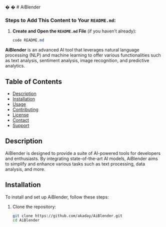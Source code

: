
� � #   A i B l e n d e r 

### Steps to Add This Content to Your `README.md`:

1. **Create and Open the `README.md` File** (if you haven’t already):
   ```powershell
   code README.md

**AiBlender** is an advanced AI tool that leverages natural language processing (NLP) and machine learning to offer various functionalities such as text analysis, sentiment analysis, image recognition, and predictive analytics.

## Table of Contents
- [Description](#description)
- [Installation](#installation)
- [Usage](#usage)
- [Contributing](#contributing)
- [License](#license)
- [Contact](#contact)
- [Support](#support)

## Description
AiBlender is designed to provide a suite of AI-powered tools for developers and enthusiasts. By integrating state-of-the-art AI models, AiBlender aims to simplify and enhance various tasks such as text processing, data analysis, and more.

## Installation
To install and set up AiBlender, follow these steps:

1. Clone the repository:
   ```sh
   git clone https://github.com/akaday/AiBlender.git
   cd AiBlender

 
